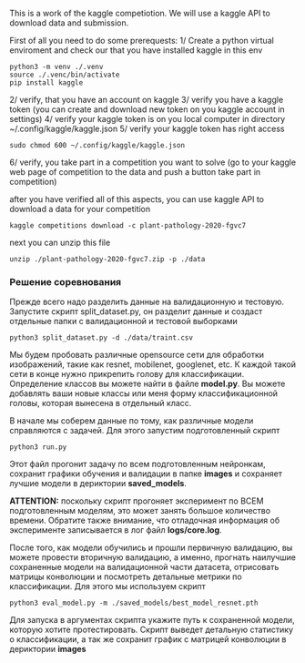 This is a work of the kaggle competiotion. We will use a kaggle API to download data and submission.

First of all you need to do some prerequests:
1/ Create a python virtual enviroment and check our that you have installed kaggle in this env
```
python3 -m venv ./.venv
source ./.venc/bin/activate
pip install kaggle
```
2/ verify, that you have an account on kaggle
3/ verify you have a kaggle token (you can create and download new token on you kaggle account in settings)
4/ verify your kaggle token is on you local computer in directory ~/.config/kaggle/kaggle.json
5/ verify your kaggle token has right access
```
sudo chmod 600 ~/.config/kaggle/kaggle.json
```
6/ verify, you take part in a competition you want to solve (go to your kaggle web page of competition to the data and push a button take part in competition)

after you have verified all of this aspects, you can use kaggle API to download a data for your competition
```
kaggle competitions download -c plant-pathology-2020-fgvc7
```

next you can unzip this file
```
unzip ./plant-pathology-2020-fgvc7.zip -p ./data
```


### Решение соревнования

Прежде всего надо разделить данные на валидационную и тестовую. Запустите скрипт split_dataset.py, он разделит данные и создаст отдельные папки
с валидационной и тестовой выборками
```
python3 split_dataset.py -d ./data/traint.csv
```

Мы будем пробовать различные opensource сети для обработки изображений, такие как resnet, mobilenet, googlenet, etc. 
К каждой такой сети в конце нужно прикрепить голову для классификации. Определение классов вы можете найти в файле 
__model.py__. Вы можете добавлять ваши новые классы или меня форму классификационной головы, которая вынесена в отдельный 
класс. 

В начале мы соберем данные по тому, как различные модели справляются с задачей. Для этого запустим подготовленный скрипт
```
python3 run.py
```

Этот файл прогонит задачу по всем подготовленным нейронкам, сохранит графики обучения и валидации в папке __images__ и
сохраняет лучшие модели в дериктории __saved_models__. 

__ATTENTION:__ поскольку скрипт прогоняет эксперимент по ВСЕМ подготовленным моделям, это может занять большое количество 
времени. Обратите также внимание, что отладочная информация об эксперименте записывается в лог файл __logs/core.log__.

После того, как модели обучились и прошли первичную валидацию, вы можете провести вторичную валидацию, а именно, прогнать
наилучшие сохраненные модели на валидационной части датасета, отрисовать матрицы конволюции и посмотреть детальные
метрики по классификации. Для этого мы используем скрипт
```
python3 eval_model.py -m ./saved_models/best_model_resnet.pth
```
Для запуска в аргументах скрипта укажите путь к сохраненной модели, которую хотите протестировать. Скрипт выведет 
детальную статистику о классификации, а так же сохранит график с матрицей конволюции в дериктории __images__